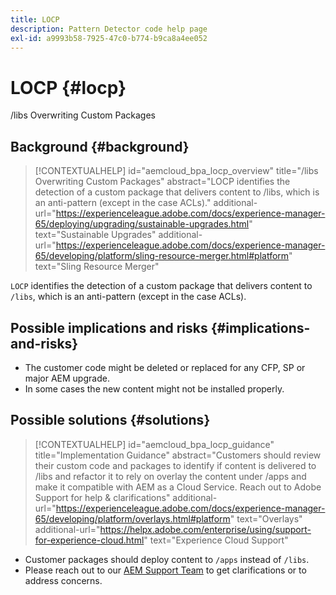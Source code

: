 ```yaml
---
title: LOCP
description: Pattern Detector code help page
exl-id: a9993b58-7925-47c0-b774-b9ca8a4ee052
---
```

# LOCP {#locp}

/libs Overwriting Custom Packages

## Background {#background}

>[!CONTEXTUALHELP]
>id="aemcloud_bpa_locp_overview"
>title="/libs Overwriting Custom Packages"
>abstract="LOCP identifies the detection of a custom package that delivers content to /libs, which is an anti-pattern (except in the case ACLs)."
>additional-url="https://experienceleague.adobe.com/docs/experience-manager-65/deploying/upgrading/sustainable-upgrades.html" text="Sustainable Upgrades"
>additional-url="https://experienceleague.adobe.com/docs/experience-manager-65/developing/platform/sling-resource-merger.html#platform" text="Sling Resource Merger"

`LOCP` identifies the detection of a custom package that delivers content to `/libs`, which is an anti-pattern (except in the case ACLs).

## Possible implications and risks {#implications-and-risks}

* The customer code might be deleted or replaced for any CFP, SP or major AEM upgrade.
* In some cases the new content might not be installed properly.

## Possible solutions {#solutions}

>[!CONTEXTUALHELP]
>id="aemcloud_bpa_locp_guidance"
>title="Implementation Guidance"
>abstract="Customers should review their custom code and packages to identify if content is delivered to /libs and refactor it to rely on overlay the content under /apps and make it compatible with AEM as a Cloud Service. Reach out to Adobe Support for help & clarifications"
>additional-url="https://experienceleague.adobe.com/docs/experience-manager-65/developing/platform/overlays.html#platform" text="Overlays"
>additional-url="https://helpx.adobe.com/enterprise/using/support-for-experience-cloud.html" text="Experience Cloud Support"

* Customer packages should deploy content to `/apps` instead of `/libs`.
* Please reach out to our [AEM Support Team](https://helpx.adobe.com/enterprise/using/support-for-experience-cloud.html) to get clarifications or to address concerns.
